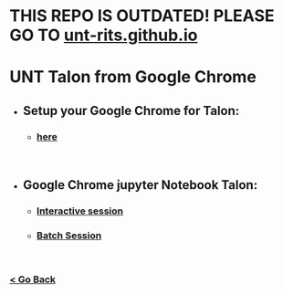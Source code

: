 # THIS REPO IS OUTDATED! PLEASE GO TO [unt-rits.github.io](https://unt-rits.github.io/)


# UNT Talon from Google Chrome


* ## Setup your Google Chrome for Talon:
    * ### [here](https://github.com/gmihaila/unt_hpc/blob/master/chrome_plugin/setup_google_chrome.md)

<br/>

* ## Google Chrome jupyter Notebook Talon: 
   * ### [Interactive session](https://github.com/gmihaila/unt_hpc/blob/master/jupyter_notebook/chrome_jupyter_notebook.md) 
   * ### [Batch Session](https://github.com/gmihaila/unt_hpc/blob/master/jupyter_notebook/chrome_jupyter_notebook_batch.md)

<br/>

### [< Go Back](https://github.com/gmihaila/unt_hpc)
